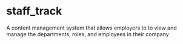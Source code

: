 # staff_track
A content management system that allows employers to to view and manage the departments, roles, and employees in their company
